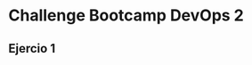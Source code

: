 # Challenge Bootcamp DevOps 2
## Ejercio 1
<script src="https://gist.github.com/josen11/545f0b09d67e2702857246c34f63b2c6.js"></script>